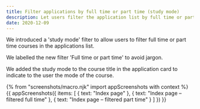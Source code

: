 ```yaml
---
title: Filter applications by full time or part time (study mode)
description: Let users filter the application list by full time or part time courses
date: 2020-12-09
---
```


We introduced a 'study mode' filter to allow users to filter full time or part time courses in the applications list.

We labelled the new filter 'Full time or part time' to avoid jargon.

We added the study mode to the course title in the application card to indicate to the user the mode of the course.

{% from "screenshots/macro.njk" import appScreenshots with context %}
{{ appScreenshots({
  items: [
    {
      text: "Index page"
    },
    {
      text: "Index page – filtered full time"
    },
    {
      text: "Index page – filtered part time"
    }
  ]
}) }}
